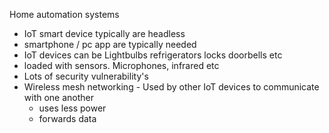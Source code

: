 Home automation systems 
* IoT smart device typically are headless 
* smartphone / pc app are typically needed 
* IoT devices can be Lightbulbs refrigerators locks doorbells etc
* loaded with sensors. Microphones, infrared etc
* Lots of security vulnerability's
* Wireless mesh networking - Used by other IoT devices to communicate with one another 
	* uses less power 
	* forwards data  